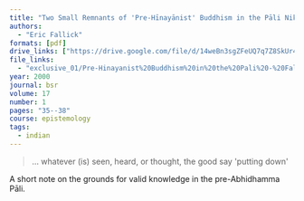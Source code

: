 ```yaml
---
title: "Two Small Remnants of 'Pre-Hīnayānist' Buddhism in the Pāli Nikāyas"
authors:
  - "Eric Fallick"
formats: [pdf]
drive_links: ["https://drive.google.com/file/d/14weBn3sgZFeUQ7q7Z8SkUr40NmVg7fwi/view?usp=drivesdk"]
file_links:
  - "exclusive_01/Pre-Hinayanist%20Buddhism%20in%20the%20Pali%20-%20Fallick.pdf"
year: 2000
journal: bsr
volume: 17
number: 1
pages: "35--38"
course: epistemology
tags:
  - indian
---
```


> … whatever (is) seen, heard, or thought, the good say 'putting down'

A short note on the grounds for valid knowledge in the pre-Abhidhamma Pāli.
